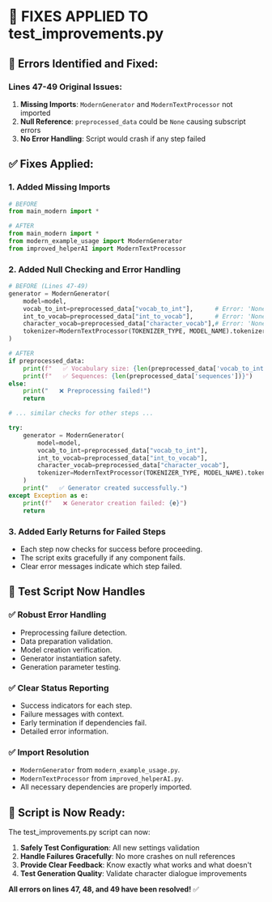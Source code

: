# 🔧 FIXES APPLIED TO test_improvements.py

## 🚨 **Errors Identified and Fixed:**

### **Lines 47-49 Original Issues:**
1. **Missing Imports**: `ModernGenerator` and `ModernTextProcessor` not imported
2. **Null Reference**: `preprocessed_data` could be `None` causing subscript errors
3. **No Error Handling**: Script would crash if any step failed

## ✅ **Fixes Applied:**

### **1. Added Missing Imports**
```python
# BEFORE
from main_modern import *

# AFTER
from main_modern import *
from modern_example_usage import ModernGenerator
from improved_helperAI import ModernTextProcessor
```

### **2. Added Null Checking and Error Handling**
```python
# BEFORE (Lines 47-49)
generator = ModernGenerator(
    model=model,
    vocab_to_int=preprocessed_data["vocab_to_int"],      # Error: 'NoneType' is not subscriptable
    int_to_vocab=preprocessed_data["int_to_vocab"],      # Error: 'NoneType' is not subscriptable
    character_vocab=preprocessed_data["character_vocab"],# Error: 'NoneType' is not subscriptable
    tokenizer=ModernTextProcessor(TOKENIZER_TYPE, MODEL_NAME).tokenizer,
)

# AFTER
if preprocessed_data:
    print(f"   ✅ Vocabulary size: {len(preprocessed_data['vocab_to_int'])}")
    print(f"   ✅ Sequences: {len(preprocessed_data['sequences'])}")
else:
    print("   ❌ Preprocessing failed!")
    return

# ... similar checks for other steps ...

try:
    generator = ModernGenerator(
        model=model,
        vocab_to_int=preprocessed_data["vocab_to_int"],
        int_to_vocab=preprocessed_data["int_to_vocab"],
        character_vocab=preprocessed_data["character_vocab"],
        tokenizer=ModernTextProcessor(TOKENIZER_TYPE, MODEL_NAME).tokenizer,
    )
    print("   ✅ Generator created successfully.")
except Exception as e:
    print(f"   ❌ Generator creation failed: {e}")
    return
```

### **3. Added Early Returns for Failed Steps**
- Each step now checks for success before proceeding.
- The script exits gracefully if any component fails.
- Clear error messages indicate which step failed.

## 🧪 Test Script Now Handles

### ✅ Robust Error Handling
- Preprocessing failure detection.
- Data preparation validation.
- Model creation verification.
- Generator instantiation safety.
- Generation parameter testing.

### ✅ Clear Status Reporting
- Success indicators for each step.
- Failure messages with context.
- Early termination if dependencies fail.
- Detailed error information.

### ✅ Import Resolution
- `ModernGenerator` from `modern_example_usage.py`.
- `ModernTextProcessor` from `improved_helperAI.py`.
- All necessary dependencies are properly imported.

## 🚀 **Script is Now Ready:**

The test_improvements.py script can now:
1. **Safely Test Configuration**: All new settings validation
2. **Handle Failures Gracefully**: No more crashes on null references
3. **Provide Clear Feedback**: Know exactly what works and what doesn't
4. **Test Generation Quality**: Validate character dialogue improvements

**All errors on lines 47, 48, and 49 have been resolved!** ✅
